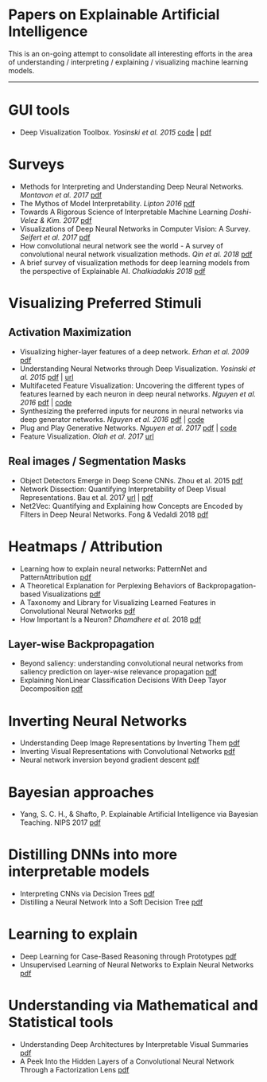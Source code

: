 # Papers on Explainable Artificial Intelligence

This is an on-going attempt to consolidate all interesting efforts in the area of understanding / interpreting / explaining / visualizing machine learning models.

---------------------------------------

# GUI tools
* Deep Visualization Toolbox. _Yosinski et al. 2015_ [code](https://github.com/yosinski/deep-visualization-toolbox) | [pdf](http://yosinski.com/deepvis)

# Surveys
* Methods for Interpreting and Understanding Deep Neural Networks. _Montavon et al. 2017_ [pdf](https://arxiv.org/pdf/1706.07979.pdf)
* The Mythos of Model Interpretability. _Lipton 2016_ [pdf](https://arxiv.org/abs/1606.03490)
* Towards A Rigorous Science of Interpretable Machine Learning _Doshi-Velez & Kim. 2017_ [pdf](https://arxiv.org/pdf/1702.08608.pdf)
* Visualizations of Deep Neural Networks in Computer Vision: A Survey. _Seifert et al. 2017_ [pdf](https://link.springer.com/chapter/10.1007/978-3-319-54024-5_6)
* How convolutional neural network see the world - A survey of convolutional neural network visualization methods. _Qin et al. 2018_ [pdf](https://arxiv.org/abs/1804.11191)
* A brief survey of visualization methods for deep learning models from the perspective of Explainable AI. _Chalkiadakis 2018_ [pdf](https://www.macs.hw.ac.uk/~ic14/IoannisChalkiadakis_RRR.pdf)

# Visualizing Preferred Stimuli
## Activation Maximization
* Visualizing higher-layer features of a deep network. _Erhan et al. 2009_ [pdf](https://www.researchgate.net/publication/265022827_Visualizing_Higher-Layer_Features_of_a_Deep_Network)
* Understanding Neural Networks through Deep Visualization. _Yosinski et al. 2015_ [pdf](http://yosinski.com/media/papers/Yosinski__2015__ICML_DL__Understanding_Neural_Networks_Through_Deep_Visualization__.pdf) | [url](http://yosinski.com/deepvis)
* Multifaceted Feature Visualization: Uncovering the different types of features learned by each neuron in deep neural networks. _Nguyen et al. 2016_ [pdf](http://www.evolvingai.org/files/mfv_icml_workshop_16.pdf) | [code](https://github.com/Evolving-AI-Lab/mfv)
* Synthesizing the preferred inputs for neurons in neural networks via deep generator networks. _Nguyen et al. 2016_ [pdf](anhnguyen.me/project/synthesizing) | [code](https://github.com/Evolving-AI-Lab/synthesizing)
* Plug and Play Generative Networks. _Nguyen et al. 2017_ [pdf](anhnguyen.me/project/ppgn/) | [code](https://github.com/Evolving-AI-Lab/ppgn)
* Feature Visualization. _Olah et al. 2017_ [url](https://distill.pub/2017/feature-visualization)

## Real images / Segmentation Masks
* Object Detectors Emerge in Deep Scene CNNs. Zhou et al. 2015 [pdf](https://arxiv.org/abs/1412.6856)
* Network Dissection: Quantifying Interpretability of Deep Visual Representations. Bau et al. 2017 [url](http://netdissect.csail.mit.edu/) | [pdf](http://netdissect.csail.mit.edu/final-network-dissection.pdf)
* Net2Vec: Quantifying and Explaining how Concepts are Encoded by Filters in Deep Neural Networks. Fong & Vedaldi 2018 [pdf](https://arxiv.org/abs/1801.03454)

# Heatmaps / Attribution
* Learning how to explain neural networks: PatternNet and PatternAttribution [pdf](https://arxiv.org/abs/1705.05598)
* A Theoretical Explanation for Perplexing Behaviors of Backpropagation-based Visualizations [pdf](https://arxiv.org/abs/1805.07039)
* A Taxonomy and Library for Visualizing Learned Features in Convolutional Neural Networks [pdf](https://arxiv.org/pdf/1606.07757.pdf)
* How Important Is a Neuron? _Dhamdhere et al._ 2018 [pdf](https://arxiv.org/pdf/1805.12233.pdf)

## Layer-wise Backpropagation
* Beyond saliency: understanding convolutional neural networks from saliency prediction on layer-wise relevance propagation [pdf](https://arxiv.org/abs/1712.08268)
* Explaining NonLinear Classification Decisions With Deep Tayor Decomposition [pdf](https://arxiv.org/abs/1512.02479)

# Inverting Neural Networks
* Understanding Deep Image Representations by Inverting Them [pdf](https://arxiv.org/abs/1412.0035)
* Inverting Visual Representations with Convolutional Networks [pdf](https://arxiv.org/abs/1506.02753)
* Neural network inversion beyond gradient descent [pdf](http://opt-ml.org/papers/OPT2017_paper_38.pdf)

# Bayesian approaches
* Yang, S. C. H., & Shafto, P. Explainable Artificial Intelligence via Bayesian Teaching. NIPS 2017 [pdf](http://shaftolab.com/assets/papers/yangShafto_NIPS_2017_machine_teaching.pdf)

# Distilling DNNs into more interpretable models
* Interpreting CNNs via Decision Trees [pdf](https://arxiv.org/abs/1802.00121)
* Distilling a Neural Network Into a Soft Decision Tree [pdf](https://arxiv.org/abs/1711.09784)

# Learning to explain
* Deep Learning for Case-Based Reasoning through Prototypes [pdf](https://arxiv.org/pdf/1710.04806.pdf)
* Unsupervised Learning of Neural Networks to Explain Neural Networks [pdf](https://arxiv.org/abs/1805.07468)

# Understanding via Mathematical and Statistical tools
* Understanding Deep Architectures by Interpretable Visual Summaries [pdf](https://arxiv.org/pdf/1801.09103.pdf)
* A Peek Into the Hidden Layers of a Convolutional Neural Network Through a Factorization Lens [pdf](https://arxiv.org/abs/1806.02012)
